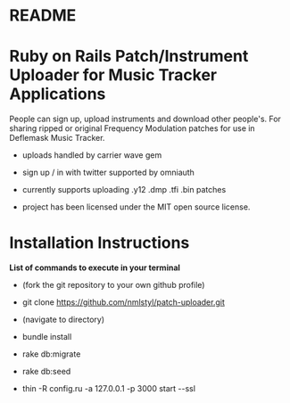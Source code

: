 # README

# Ruby on Rails Patch/Instrument Uploader for Music Tracker Applications

People can sign up, upload instruments and download other people's.  For sharing ripped or original Frequency Modulation patches for use in Deflemask Music Tracker.

* uploads handled by carrier wave gem

* sign up / in with twitter supported by omniauth

* currently supports uploading .y12 .dmp .tfi .bin patches

*  project has been licensed under the MIT open source license.

# Installation Instructions

**List of commands to execute in your terminal**

* (fork the git repository to your own github profile)

* git clone https://github.com/nmlstyl/patch-uploader.git

* (navigate to directory)

* bundle install

* rake db:migrate

* rake db:seed

* thin -R config.ru -a 127.0.0.1 -p 3000 start --ssl
